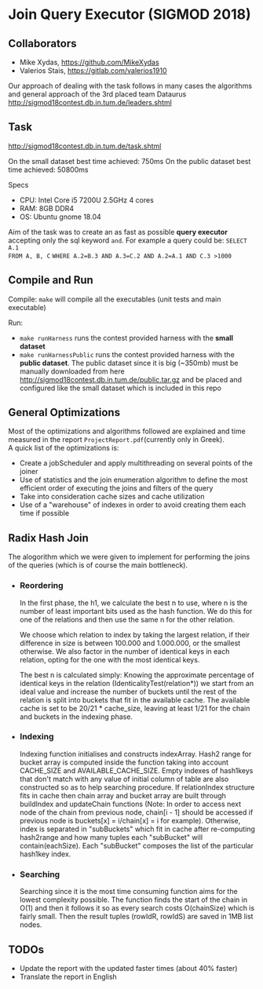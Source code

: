 ﻿
 # Join Query Executor (SIGMOD 2018)
   
 ## Collaborators
 * Mike Xydas, https://github.com/MikeXydas
 * Valerios Stais, https://gitlab.com/valerios1910
 
 Our approach of dealing with the task follows in many cases the algorithms and general approach of the 3rd placed team Dataurus http://sigmod18contest.db.in.tum.de/leaders.shtml                
 
 ## Task
 http://sigmod18contest.db.in.tum.de/task.shtml
 
On the small dataset best time achieved: 750ms
On the public dataset best time achieved: 50800ms  

Specs  
* CPU: Intel Core i5 7200U 2.5GHz 4 cores
* RAM: 8GB DDR4
* OS: Ubuntu gnome 18.04

Aim of the task was to create an as fast as possible **query executor** accepting only the sql keyword `and`.
For example a query could be:
`SELECT A.1`  
`FROM A, B, C`
`WHERE A.2=B.3 AND A.3=C.2 AND A.2=A.1 AND C.3 >1000`


 ## Compile and Run
Compile: `make` will compile all the executables (unit tests and main executable)  

Run:
 * `make runHarness` runs the contest provided harness with the **small dataset**
 * `make runHarnessPublic` runs the contest provided harness with the **public dataset**. The public dataset since it is big (~350mb) must be manually downloaded from here  http://sigmod18contest.db.in.tum.de/public.tar.gz and be placed and configured like the small dataset which is included in this repo

## General Optimizations

Most of the optimizations and algorithms followed are explained and time measured in the report `ProjectReport.pdf`(currently only in Greek).   
A quick list of the optimizations is:
* Create a jobScheduler and apply multithreading on several points of the joiner
* Use of statistics and the join enumeration algorithm to define the most efficient order of executing the joins and filters of the query
* Take into consideration cache sizes and cache utilization
* Use of a "warehouse" of indexes in order to avoid creating them each time if possible
 
 ## Radix Hash Join 
 The alogorithm which we were given to implement for performing the joins of the queries (which is of course the main bottleneck).
 * ### Reordering 
	  In the first phase, the h1, we calculate the best n to use, where n is the number of least important bits used as the hash       function. We do this for one of the relations and then use the same n for the other relation.

	We choose which relation to index by taking the largest relation, if their difference in size is between 100.000 and 1.000.000, or the smallest otherwise. We also factor in the number of identical keys in each relation, opting for the one with the most identical keys.

	The best n is calculated simply: Knowing the approximate percentage of identical keys in the relation (IdenticalityTest(relation*)) we start from an ideal value and increase the number of buckets until the rest of the relation is split into buckets that fit in the available cache. The available cache is set to be 20/21 * cache_size, leaving at least 1/21 for the chain and buckets in the indexing phase.
  
 * ### Indexing
    Indexing function initialises and constructs indexArray. Hash2 range for bucket array is computed inside the function taking into account CACHE_SIZE and AVAILABLE_CACHE_SIZE. Empty indexes of hash1keys that don't match with any value of initial column of table are also constructed so as to help searching procedure. If relationIndex structure fits in cache then chain array and bucket array are built through buildIndex and updateChain functions (Note: In order to access next node of the chain from previous node,  chain[i - 1] should be accessed if previous node is buckets[x] = i/chain[x] = i for example). Otherwise, index is separated in "subBuckets" which fit in cache after re-computing hash2range and how many tuples each "subBucket" will contain(eachSize). Each "subBucket" composes the list of the particular hash1key index. 

 * ### Searching
    Searching since it is the most time consuming function aims for the lowest complexity possible. The function finds the start of the chain in O(1) and then it follows it so as every search costs O(chainSize) which is fairly small. Then the result tuples (rowIdR, rowIdS) are saved in 1MB list nodes.  


## TODOs

* Update the report with the updated faster times (about 40% faster)
* Translate the report in English
